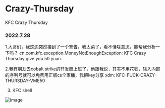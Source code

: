 # Crazy-Thursday
KFC Crazy Thursday 

### 2022.7.28
1.大哥们，我这边突然接到了一个警告，我太菜了，看不懂啥意思，能帮我分析一下吗？
cn.com.kfc.exception.MoneyNotEnoughException: KFC Crazy Thursday give you 50 yuan.

2.我有朋友去cobalt strike的开发商上班了，他跟我说，其实不用花钱，输入内部的序列号就可以免费用正版cs全家桶，我把key分享
xdm: KFC-FUCK-CRAZY-THURSDAY-VME50

3. KFC shell

![image](https://user-images.githubusercontent.com/41940481/181402277-49639637-a71b-4d5b-8411-e72af8f07156.png)

